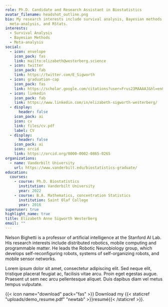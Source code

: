 ```yaml
---
role: Ph.D. Candidate and Research Assistant in Biostatistics
avatar_filename: headshot_outline.png
bio: My research interests include survival analysis, Bayesian methods,
  meta-analysis, and RStats.
interests:
  - Survival Analysis
  - Bayesian Methods
  - Meta-analysis
social:
  - icon: envelope
    icon_pack: fas
    link: mailto:elizabeth@westerberg.science
  - icon: twitter
    icon_pack: fab
    link: https://twitter.com/E_Sigworth
  - icon: graduation-cap
    icon_pack: fas
    link: https://scholar.google.com/citations?user=Frus23MAAAAJ&hl=en&oi=ao
  - icon: linkedin
    icon_pack: fab
    link: https://www.linkedin.com/in/elizabeth-sigworth-westerberg/
  - display:
      header: false
    icon_pack: ai
    icon: cv
    link: files/cv.pdf
    label: CV
  - display:
      header: false
    icon_pack: ai
    icon: orcid
    link: https://orcid.org/0000-0002-0865-0265
organizations:
  - name: Vanderbilt University
    url: https://www.vanderbilt.edu/biostatistics-graduate/
education:
  courses:
    - course: Ph.D. Biostatistics
      institution: Vanderbilt University
      year: 2022
    - course: B.A. Mathematics, concentration Statistics
      institution: Saint Olaf College
      year: 2016
superuser: true
highlight_name: true
title: Elizabeth Anne Sigworth Westerberg
email: ""
---
```

Nelson Bighetti is a professor of artificial intelligence at the Stanford AI Lab. His research interests include distributed robotics, mobile computing and programmable matter. He leads the Robotic Neurobiology group, which develops self-reconfiguring robots, systems of self-organizing robots, and mobile sensor networks.

Lorem ipsum dolor sit amet, consectetur adipiscing elit. Sed neque elit, tristique placerat feugiat ac, facilisis vitae arcu. Proin eget egestas augue. Praesent ut sem nec arcu pellentesque aliquet. Duis dapibus diam vel metus tempus vulputate.

{{< icon name="download" pack="fas" >}} Download my {{< staticref "uploads/demo_resume.pdf" "newtab" >}}resumé{{< /staticref >}}.